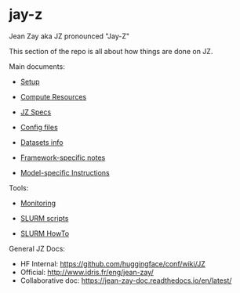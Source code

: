 # jay-z

Jean Zay aka JZ pronounced "Jay-Z"

This section of the repo is all about how things are done on JZ.

Main documents:

- [Setup](./envs/README.md)

- [Compute Resources](./compute-resources.md)
- [JZ Specs](./hpc-specs.md)

- [Config files](./configs/)
- [Datasets info](./data/)
- [Framework-specific notes](./frameworks/)
- [Model-specific Instructions](./archs/)



Tools:
- [Monitoring](./monitoring.md)

- [SLURM scripts](./scripts/)
- [SLURM HowTo](./slurm/)

General JZ Docs:

- HF Internal: https://github.com/huggingface/conf/wiki/JZ
- Official: http://www.idris.fr/eng/jean-zay/
- Collaborative doc: https://jean-zay-doc.readthedocs.io/en/latest/

